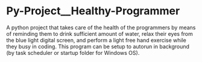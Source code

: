 # Py-Project__Healthy-Programmer
A python project that takes care of the health of the programmers by means of reminding them to drink sufficient amount of water, relax their eyes from the blue light digital screen, and perform a light free hand exercise while they busy in coding. This program can be setup to autorun in background (by task scheduler or startup folder for Windows OS).
